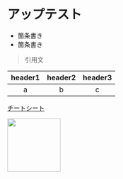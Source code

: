 # アップテスト
- 箇条書き
- 箇条書き
> 引用文

|header1|header2|header3|
|:--:|:--:|:--:|
|a|b|c|

[チートシート](https://d.hatena.ne.jp/keyword/%E3%83%81%E3%83%BC%E3%83%88%E3%82%B7%E3%83%BC%E3%83%88)

<img src="https://user-images.githubusercontent.com/61863890/76063125-72117280-5fca-11ea-913f-5be21add3303.jpg" width="120px">

